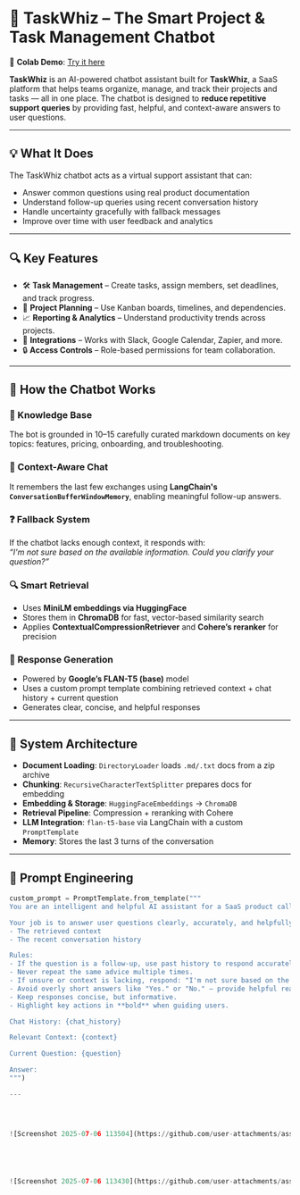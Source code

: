 # 🚀 TaskWhiz – The Smart Project & Task Management Chatbot

🔗 **Colab Demo**: [Try it here](https://colab.research.google.com/drive/1CVy7SVPOdCmIT8FoHQyhoCf_VqAaaqc9?usp=sharing)

**TaskWhiz** is an AI-powered chatbot assistant built for **TaskWhiz**, a SaaS platform that helps teams organize, manage, and track their projects and tasks — all in one place. The chatbot is designed to **reduce repetitive support queries** by providing fast, helpful, and context-aware answers to user questions.

---

## 💡 What It Does

The TaskWhiz chatbot acts as a virtual support assistant that can:
- Answer common questions using real product documentation
- Understand follow-up queries using recent conversation history
- Handle uncertainty gracefully with fallback messages
- Improve over time with user feedback and analytics

---

## 🔍 Key Features

- 🛠️ **Task Management** – Create tasks, assign members, set deadlines, and track progress.
- 📅 **Project Planning** – Use Kanban boards, timelines, and dependencies.
- 📈 **Reporting & Analytics** – Understand productivity trends across projects.
- 🔌 **Integrations** – Works with Slack, Google Calendar, Zapier, and more.
- 🔒 **Access Controls** – Role-based permissions for team collaboration.

---

## 🤖 How the Chatbot Works

### 🧠 Knowledge Base
The bot is grounded in 10–15 carefully curated markdown documents on key topics: features, pricing, onboarding, and troubleshooting.

### 🔄 Context-Aware Chat
It remembers the last few exchanges using **LangChain's `ConversationBufferWindowMemory`**, enabling meaningful follow-up answers.

### ❓ Fallback System
If the chatbot lacks enough context, it responds with:  
*“I'm not sure based on the available information. Could you clarify your question?”*

### 🔍 Smart Retrieval
- Uses **MiniLM embeddings via HuggingFace**
- Stores them in **ChromaDB** for fast, vector-based similarity search
- Applies **ContextualCompressionRetriever** and **Cohere’s reranker** for precision

### 🧾 Response Generation
- Powered by **Google’s FLAN-T5 (base)** model
- Uses a custom prompt template combining retrieved context + chat history + current question
- Generates clear, concise, and helpful responses

---

## 🧱 System Architecture

- **Document Loading**: `DirectoryLoader` loads `.md/.txt` docs from a zip archive  
- **Chunking**: `RecursiveCharacterTextSplitter` prepares docs for embedding  
- **Embedding & Storage**: `HuggingFaceEmbeddings` → `ChromaDB`  
- **Retrieval Pipeline**: Compression + reranking with Cohere  
- **LLM Integration**: `flan-t5-base` via LangChain with a custom `PromptTemplate`  
- **Memory**: Stores the last 3 turns of the conversation  

---

## 🧪 Prompt Engineering

```python
custom_prompt = PromptTemplate.from_template("""
You are an intelligent and helpful AI assistant for a SaaS product called TaskWhiz.

Your job is to answer user questions clearly, accurately, and helpfully, using:
- The retrieved context
- The recent conversation history

Rules:
- If the question is a follow-up, use past history to respond accurately.
- Never repeat the same advice multiple times.
- If unsure or context is lacking, respond: "I'm not sure based on the available information."
- Avoid overly short answers like "Yes." or "No." — provide helpful reasoning or links.
- Keep responses concise, but informative.
- Highlight key actions in **bold** when guiding users.

Chat History: {chat_history}

Relevant Context: {context}

Current Question: {question}

Answer:
""")

---




![Screenshot 2025-07-06 113504](https://github.com/user-attachments/assets/52c61800-2cab-46d9-880e-9ab704e99ad2)





![Screenshot 2025-07-06 113430](https://github.com/user-attachments/assets/17302dea-2524-45b0-a648-8c8842ebf7a0)


























